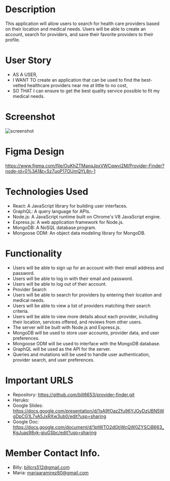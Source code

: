 # Description
This application will allow users to search for health care providers based on their location and medical needs. Users will be able to create an account, search for providers, and save their favorite providers to their profile.

# User Story
- AS A USER,
- I WANT TO create an application that can be used to find the best-vetted healthcare providers near me at little to no cost,
- SO THAT I can ensure to get the best quality service possible to fit my medical needs.

# Screenshot
![screenshot](https://user-images.githubusercontent.com/110949754/223309200-faa7fda8-f75b-4219-9554-b8bfaf6b05a7.JPG)

# Figma Design
https://www.figma.com/file/OuKhZTMaxqJpxVWCqwvj2M/Provider-Finder?node-id=0%3A1&t=Sz7uoP17OUmQYL8n-1

# Technologies Used
- React: A JavaScript library for building user interfaces.
- GraphQL: A query language for APIs.
- Node.js: A JavaScript runtime built on Chrome's V8 JavaScript engine.
- Express.js: A web application framework for Node.js.
- MongoDB: A NoSQL database program.
- Mongoose ODM: An object data modeling library for MongoDB.

# Functionality
- Users will be able to sign up for an account with their email address and password.
- Users will be able to log in with their email and password.
- Users will be able to log out of their account.
- Provider Search
- Users will be able to search for providers by entering their location and medical needs.
- Users will be able to view a list of providers matching their search criteria.
- Users will be able to view more details about each provider, including their location, services offered, and reviews from other users.
- The server will be built with Node.js and Express.js.
- MongoDB will be used to store user accounts, provider data, and user preferences.
- Mongoose ODM will be used to interface with the MongoDB database.
- GraphQL will be used as the API for the server.
- Queries and mutations will be used to handle user authentication, provider search, and user preferences.

# Important URLS
- Repository: https://github.com/bill6653/provider-finder.git
- Heruko:
- Google Slides: https://docs.google.com/presentation/d/1sA9fOazZfu96YJOyDzUBN5WgDpCG1L7vA5JxRXw3ub0/edit?usp=sharing
- Google Doc: https://docs.google.com/document/d/1ptWTO2dGtjWcQW0ZYSCjB663_KgJuas98yk-gjuGSbc/edit?usp=sharing

# Member Contact Info.
- Billy: billcrs512@gmail.com
- Maria: mariaaramirez80@gmail.com
